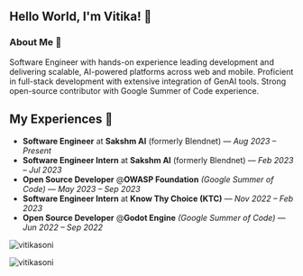 ## Hello World, I'm Vitika! 👋

<!---
- 📑 I'm a student from Indore, India
- 🔭 I'm currently doing my SDE internship at BlendNet
- 🌱 My GSoC projects: 
  - [Refactor and UX Updates of ColorPicker for Godot Engine](https://summerofcode.withgoogle.com/programs/2022/projects/BzqiKO7c)
  - [Import Postman API Definitions into OWASP ZAP](https://summerofcode.withgoogle.com/archive/2023/projects/OlBxaE5X)
- 📫 [My Links](https://bio.link/vitika)
- 😄 Pronouns: she/her
-->

### About Me 🚀  
Software Engineer with hands-on experience leading development and delivering scalable, AI-powered platforms across web and mobile. Proficient in full-stack development with extensive integration of GenAI tools. Strong open-source contributor with Google Summer of Code experience.

## My Experiences 🙌  
- **Software Engineer** at **Sakshm AI** (formerly Blendnet) — *Aug 2023 – Present*  
- **Software Engineer Intern** at **Sakshm AI** (formerly Blendnet) — *Feb 2023 – Jul 2023*  
- **Open Source Developer** @**OWASP Foundation** *(Google Summer of Code)* — *May 2023 – Sep 2023*  
- **Software Engineer Intern** at **Know Thy Choice (KTC)** — *Nov 2022 – Feb 2023*  
- **Open Source Developer** @**Godot Engine** *(Google Summer of Code)* — *Jun 2022 – Sep 2022*


<p><img align="center" src="https://github-readme-stats.vercel.app/api?username=vitikasoni&show_icons=true&locale=en" alt="vitikasoni" /></p>

<p><img align="center" src="https://github-readme-streak-stats.herokuapp.com/?user=vitikasoni&" alt="vitikasoni" /></p>
